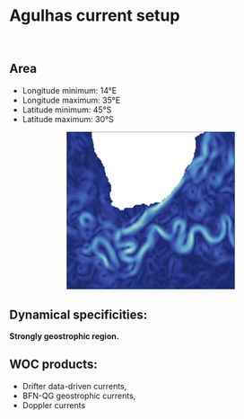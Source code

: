 # Agulhas current setup

<br>

 
## Area  

- Longitude minimum: 14°E
- Longitude maximum: 35°E
- Latitude minimum: 45°S
- Latitude maximum: 30°S

<p align="center">
  <img src="../gallery/illustration_agulhas_currents.jpg" alt="Alt Text" width="300"/>
</p> 


## Dynamical specificities: 

**Strongly geostrophic region.**
    
## WOC products: 

- Drifter data-driven currents, 
- BFN-QG geostrophic currents, 
- Doppler currents

<br>
 